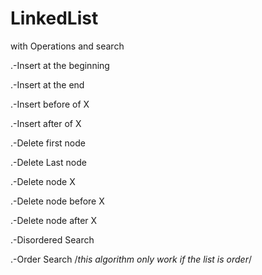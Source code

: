 # LinkedList
with Operations
and search

.-Insert at the beginning

.-Insert at the end

.-Insert before of X

.-Insert after of X

.-Delete first node

.-Delete Last node

.-Delete node X

.-Delete node before X

.-Delete node after X

.-Disordered Search

.-Order Search  /*this algorithm only work if the list is order*/       
